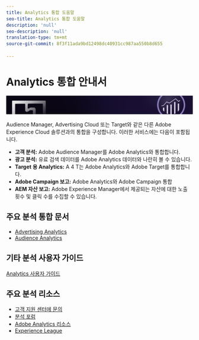 ```yaml
---
title: Analytics 통합 도움말
seo-title: Analytics 통합 도움말
description: 'null'
seo-description: 'null'
translation-type: tm+mt
source-git-commit: 8f3f11ada9bd12498dc40931cc987aa550b8d655

---
```



# Analytics 통합 안내서

![배너](../../assets/doc_banner_integrate.png)

Audience Manager, Advertising Cloud 또는 Target와 같은 다른 Adobe Experience Cloud 솔루션과의 통합을 구성합니다. 이러한 서비스에는 다음이 포함됩니다.

* **고객 분석:** Adobe Audience Manager를 Adobe Analytics와 통합합니다.
* **광고 분석:** 유료 검색 데이터를 Adobe Analytics 데이터와 나란히 볼 수 있습니다.
* **Target 용 Analytics:** A 4 T는 Adobe Analytics와 Adobe Target를 통합합니다.
* **Adobe Campaign 보고:** Adobe Analytics와 Adobe Campaign 통합
* **AEM 자산 보고:** Adobe Experience Manager에서 제공되는 자산에 대한 노출 횟수 및 클릭 수를 수집할 수 있습니다.

## 주요 분석 통합 문서

* [Advertising Analytics](c-advertising-analytics/overview.md)
* [Audience Analytics](c-audience-analytics/mc-audiences-aam.md)

## 기타 분석 사용자 가이드

[Analytics 사용자 가이드](/help/landing/home.md)

## 주요 분석 리소스

* [고객 지원 센터에 문의](https://helpx.adobe.com/contact/enterprise-support.ec.html)
* [분석 포럼](https://forums.adobe.com/community/experience-cloud/analytics-cloud/analytics)
* [Adobe Analytics 리소스](https://forums.adobe.com/message/10660755)
* [Experience League](https://landing.adobe.com/experience-league/)

